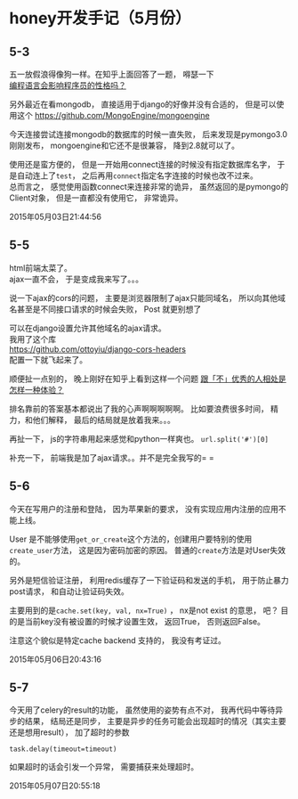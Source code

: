 honey开发手记（5月份）
=======================

5-3
--------
五一放假浪得像狗一样。在知乎上面回答了一题， 嘚瑟一下  
[编程语言会影响程序员的性格吗？](http://www.zhihu.com/question/29973769/answer/46557920)

另外最近在看mongodb， 直接适用于django的好像并没有合适的， 但是可以使用这个 <https://github.com/MongoEngine/mongoengine>  

今天连接尝试连接mongodb的数据库的时候一直失败， 后来发现是pymongo3.0 刚刚发布， mongoengine和它还不是很兼容， 降到2.8就可以了。  

使用还是蛮方便的， 但是一开始用connect连接的时候没有指定数据库名字， 于是自动连上了`test`， 之后再用`connect`指定名字连接的时候也改不过来。  
总而言之， 感觉使用函数connect来连接非常的诡异， 虽然返回的是pymongo的Client对象， 但是一直都没有使用它， 非常诡异。  

2015年05月03日21:44:56

5-5
-------
html前端太菜了。  
ajax一直不会， 于是变成我来写了。。。  

说一下ajax的cors的问题， 主要是浏览器限制了ajax只能同域名， 所以向其他域名甚至是不同接口请求的时候会失败， Post 就更别想了  

可以在django设置允许其他域名的ajax请求。  
我用了这个库  
<https://github.com/ottoyiu/django-cors-headers>  
配置一下就飞起来了。  

顺便扯一点别的， 晚上刚好在知乎上看到这样一个问题 [跟「不」优秀的人相处是怎样一种体验？](http://www.zhihu.com/question/29903822)  

排名靠前的答案基本都说出了我的心声啊啊啊啊啊。 比如要浪费很多时间， 精力，和他们解释， 最后的结局就是放着我来。。。  

再扯一下， js的字符串用起来感觉和python一样爽也。  `url.split('#')[0]`  

补充一下， 前端我是加了ajax请求。。并不是完全我写的= =


5-6
-------
今天在写用户的注册和登陆， 因为苹果新的要求， 没有实现应用内注册的应用不能上线。  

User 是不能够使用`get_or_create`这个方法的，创建用户要特别的使用`create_user`方法， 这是因为密码加密的原因。 普通的`create`方法是对User失效的。  

另外是短信验证注册， 利用redis缓存了一下验证码和发送的手机， 用于防止暴力post请求，  和自动让验证码失效。

主要用到的是`cache.set(key, val, nx=True)` ， nx是not exist 的意思， 吧？  目的是当前key没有被设置的时候才设置生效， 返回True， 否则返回False。  

注意这个貌似是特定cache backend 支持的， 我没有考证过。

2015年05月06日20:43:16

5-7
----------
今天用了celery的result的功能， 虽然使用的姿势有点不对， 我再代码中等待异步的结果， 结局还是同步， 主要是异步的任务可能会出现超时的情况（其实主要还是想用result）， 加了超时的参数

`task.delay(timeout=timeout)` 

如果超时的话会引发一个异常， 需要捕获来处理超时。  

2015年05月07日20:55:18